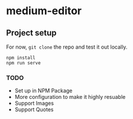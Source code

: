 # medium-editor

## Project setup
For now, `git clone` the repo and test it out locally.
```
npm install
npm run serve
```

### TODO
- Set up in NPM Package
- More configuration to make it highly resuable
- Support Images
- Support Quotes
